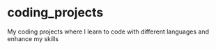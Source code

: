 # coding_projects
My coding projects where I learn to code with different languages and enhance my skills
